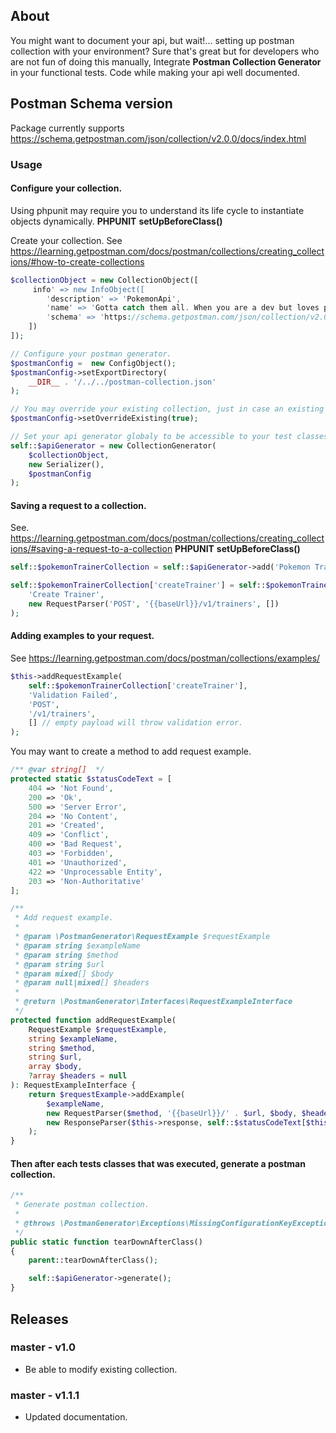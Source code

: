 ## About

You might want to document your api, but wait!... setting up postman collection 
with your environment? 
Sure that's great but for developers who are not fun of doing this manually, 
Integrate **Postman Collection Generator** in your functional tests. 
Code while making your api well documented. 

## Postman Schema version
Package currently supports https://schema.getpostman.com/json/collection/v2.0.0/docs/index.html

### Usage
#### Configure your collection.

Using phpunit may require you to understand its life cycle to instantiate objects dynamically.
**PHPUNIT** **setUpBeforeClass()**

Create your collection. 
See https://learning.getpostman.com/docs/postman/collections/creating_collections/#how-to-create-collections
```php
$collectionObject = new CollectionObject([
     info' => new InfoObject([
        'description' => 'PokemonApi',
        'name' => 'Gotta catch them all. When you are a dev but loves pokemon.',
        'schema' => 'https://schema.getpostman.com/json/collection/v2.0.0/docs/index.html'
    ])
]);
```


```php
// Configure your postman generator.
$postmanConfig =  new ConfigObject();
$postmanConfig->setExportDirectory(
    __DIR__ . '/../../postman-collection.json'
);

// You may override your existing collection, just in case an existing collection already exists.
$postmanConfig->setOverrideExisting(true); 

// Set your api generator globaly to be accessible to your test classes.
self::$apiGenerator = new CollectionGenerator(
    $collectionObject, 
    new Serializer(), 
    $postmanConfig
);
```



#### Saving a request to a collection.
See. https://learning.getpostman.com/docs/postman/collections/creating_collections/#saving-a-request-to-a-collection
**PHPUNIT** **setUpBeforeClass()**
```php
self::$pokemonTrainerCollection = self::$apiGenerator->add('Pokemon Trainer');

self::$pokemonTrainerCollection['createTrainer'] = self::$pokemonTrainerCollection->addRequest(
    'Create Trainer',
    new RequestParser('POST', '{{baseUrl}}/v1/trainers', [])
);
```

#### Adding examples to your request.
See https://learning.getpostman.com/docs/postman/collections/examples/
```php
$this->addRequestExample(
    self::$pokemonTrainerCollection['createTrainer'],
    'Validation Failed',
    'POST',
    '/v1/trainers',
    [] // empty payload will throw validation error.
);
```
You may want to create a method to add request example.
```php
/** @var string[]  */
protected static $statusCodeText = [
    404 => 'Not Found',
    200 => 'Ok',
    500 => 'Server Error',
    204 => 'No Content',
    201 => 'Created',
    409 => 'Conflict',
    400 => 'Bad Request',
    403 => 'Forbidden',
    401 => 'Unauthorized',
    422 => 'Unprocessable Entity',
    203 => 'Non-Authoritative'
];

/**
 * Add request example.
 *
 * @param \PostmanGenerator\RequestExample $requestExample
 * @param string $exampleName
 * @param string $method
 * @param string $url
 * @param mixed[] $body
 * @param null|mixed[] $headers
 *
 * @return \PostmanGenerator\Interfaces\RequestExampleInterface
 */
protected function addRequestExample(
    RequestExample $requestExample,
    string $exampleName,
    string $method,
    string $url,
    array $body,
    ?array $headers = null
): RequestExampleInterface {
    return $requestExample->addExample(
        $exampleName,
        new RequestParser($method, '{{baseUrl}}/' . $url, $body, $headers),
        new ResponseParser($this->response, self::$statusCodeText[$this->response->getStatusCode()])
    );
}
```

#### Then after each tests classes that was executed, generate a postman collection.
```php
/**
 * Generate postman collection.
 *
 * @throws \PostmanGenerator\Exceptions\MissingConfigurationKeyException
 */
public static function tearDownAfterClass()
{
    parent::tearDownAfterClass();

    self::$apiGenerator->generate();
}
```

## Releases
### master - v1.0
- Be able to modify existing collection.
### master - v1.1.1
- Updated documentation.

